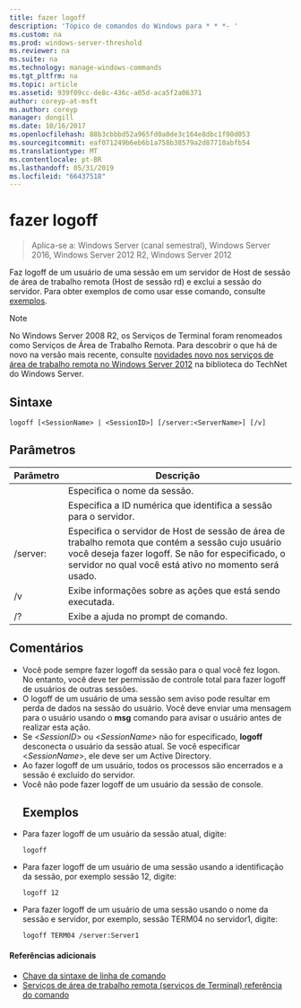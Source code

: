 ```yaml
---
title: fazer logoff
description: 'Tópico de comandos do Windows para * * *- '
ms.custom: na
ms.prod: windows-server-threshold
ms.reviewer: na
ms.suite: na
ms.technology: manage-windows-commands
ms.tgt_pltfrm: na
ms.topic: article
ms.assetid: 939f09cc-de8c-436c-a05d-aca5f2a06371
author: coreyp-at-msft
ms.author: coreyp
manager: dongill
ms.date: 10/16/2017
ms.openlocfilehash: 88b3cbbbd52a965fd0a0de3c164e8dbc1f90d053
ms.sourcegitcommit: eaf071249b6eb6b1a758b38579a2d87710abfb54
ms.translationtype: MT
ms.contentlocale: pt-BR
ms.lasthandoff: 05/31/2019
ms.locfileid: "66437518"
---
```

# <a name="logoff"></a>fazer logoff

>Aplica-se a: Windows Server (canal semestral), Windows Server 2016, Windows Server 2012 R2, Windows Server 2012

Faz logoff de um usuário de uma sessão em um servidor de Host de sessão de área de trabalho remota (Host de sessão rd) e exclui a sessão do servidor.
Para obter exemplos de como usar esse comando, consulte [exemplos](#BKMK_examples).

> [!NOTE]
> No Windows Server 2008 R2, os Serviços de Terminal foram renomeados como Serviços de Área de Trabalho Remota. Para descobrir o que há de novo na versão mais recente, consulte [novidades novo nos serviços de área de trabalho remota no Windows Server 2012](https://technet.microsoft.com/library/hh831527) na biblioteca do TechNet do Windows Server.

## <a name="syntax"></a>Sintaxe
```
logoff [<SessionName> | <SessionID>] [/server:<ServerName>] [/v]
```
## <a name="parameters"></a>Parâmetros

|      Parâmetro       |                                                                             Descrição                                                                              |
|----------------------|----------------------------------------------------------------------------------------------------------------------------------------------------------------------|
|    <SessionName>     |                                                                  Especifica o nome da sessão.                                                                  |
|     <SessionID>      |                                                 Especifica a ID numérica que identifica a sessão para o servidor.                                                 |
| /server:<ServerName> | Especifica o servidor de Host de sessão de área de trabalho remota que contém a sessão cujo usuário você deseja fazer logoff. Se não for especificado, o servidor no qual você está ativo no momento será usado. |
|          /v          |                                                       Exibe informações sobre as ações que está sendo executada.                                                        |
|          /?          |                                                                 Exibe a ajuda no prompt de comando.                                                                 |

## <a name="remarks"></a>Comentários
- Você pode sempre fazer logoff da sessão para o qual você fez logon. No entanto, você deve ter permissão de controle total para fazer logoff de usuários de outras sessões.
- O logoff de um usuário de uma sessão sem aviso pode resultar em perda de dados na sessão do usuário. Você deve enviar uma mensagem para o usuário usando o **msg** comando para avisar o usuário antes de realizar esta ação.
- Se <*SessionID*> ou <*SessionName*> não for especificado, **logoff** desconecta o usuário da sessão atual. Se você especificar <*SessionName*>, ele deve ser um Active Directory.
- Ao fazer logoff de um usuário, todos os processos são encerrados e a sessão é excluído do servidor.
- Você não pode fazer logoff de um usuário da sessão de console.
  ## <a name="BKMK_examples"></a>Exemplos
- Para fazer logoff de um usuário da sessão atual, digite:
  ```
  logoff
  ```
- Para fazer logoff de um usuário de uma sessão usando a identificação da sessão, por exemplo sessão 12, digite:
  ```
  logoff 12
  ```
- Para fazer logoff de um usuário de uma sessão usando o nome da sessão e servidor, por exemplo, sessão TERM04 no servidor1, digite:
  ```
  logoff TERM04 /server:Server1
  ```

#### <a name="additional-references"></a>Referências adicionais
-   [Chave da sintaxe de linha de comando](command-line-syntax-key.md)
-   [Serviços de área de trabalho remota &#40;serviços de Terminal&#41; referência do comando](remote-desktop-services-terminal-services-command-reference.md)

